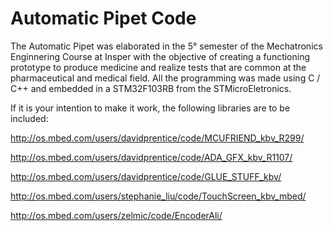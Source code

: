 # Automatic Pipet Code 

The Automatic Pipet was elaborated in the 5° semester of the Mechatronics Enginnering Course at Insper with the objective of creating a functioning prototype to produce medicine and realize tests that are common at the pharmaceutical and medical field. All the programming was made using C / C++ and embedded in a STM32F103RB from the STMicroEletronics.

If it is your intention to make it work, the following libraries are to be included:

  http://os.mbed.com/users/davidprentice/code/MCUFRIEND_kbv_R299/
  
  http://os.mbed.com/users/davidprentice/code/ADA_GFX_kbv_R1107/
  
  http://os.mbed.com/users/davidprentice/code/GLUE_STUFF_kbv/
  
  http://os.mbed.com/users/stephanie_liu/code/TouchScreen_kbv_mbed/
  
  http://os.mbed.com/users/zelmic/code/EncoderAli/

